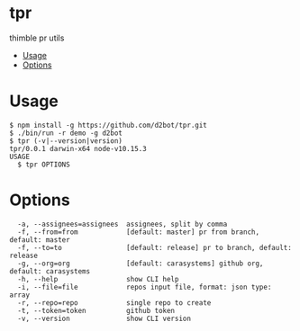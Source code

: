 # tpr

thimble pr utils

<!-- toc -->

- [Usage](#usage)
- [Options](#Options)
<!-- tocstop -->

# Usage

<!-- usage -->

```sh-session
$ npm install -g https://github.com/d2bot/tpr.git
$ ./bin/run -r demo -g d2bot
$ tpr (-v|--version|version)
tpr/0.0.1 darwin-x64 node-v10.15.3
USAGE
  $ tpr OPTIONS
```

<!-- usagestop -->

<!-- options -->

# Options

```sh-session
  -a, --assignees=assignees  assignees, split by comma
  -f, --from=from            [default: master] pr from branch, default: master
  -f, --to=to                [default: release] pr to branch, default: release
  -g, --org=org              [default: carasystems] github org, default: carasystems
  -h, --help                 show CLI help
  -i, --file=file            repos input file, format: json type: array
  -r, --repo=repo            single repo to create
  -t, --token=token          github token
  -v, --version              show CLI version
```

<!-- optionsstop -->
